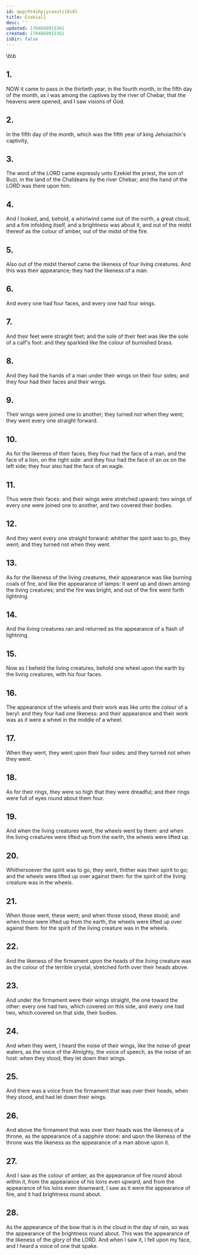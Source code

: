 ```yaml
---
id: qwgc9t4ihpjyvaevtz18s8l
title: Ezekial1
desc: ''
updated: 1704668915361
created: 1704668915361
isDir: false
---
```

\b\b
## 1.
NOW it came to pass in the thirtieth year, in the fourth month, in the fifth day of the month, as I was among the captives by the river of Chebar, that the heavens were opened, and I saw visions of God.
## 2.
In the fifth day of the month, which was the fifth year of king Jehoiachin's captivity,
## 3.
The word of the LORD came expressly unto Ezekiel the priest, the son of Buzi, in the land of the Chaldeans by the river Chebar; and the hand of the LORD was there upon him.
## 4.
And I looked, and, behold, a whirlwind came out of the north, a great cloud, and a fire infolding itself, and a brightness was about it, and out of the midst thereof as the colour of amber, out of the midst of the fire.
## 5.
Also out of the midst thereof came the likeness of four living creatures.  And this was their appearance; they had the likeness of a man.
## 6.
And every one had four faces, and every one had four wings.
## 7.
And their feet were straight feet; and the sole of their feet was like the sole of a calf's foot: and they sparkled like the colour of burnished brass.
## 8.
And they had the hands of a man under their wings on their four sides; and they four had their faces and their wings.
## 9.
Their wings were joined one to another; they turned not when they went; they went every one straight forward.
## 10.
As for the likeness of their faces, they four had the face of a man, and the face of a lion, on the right side: and they four had the face of an ox on the left side; they four also had the face of an eagle.
## 11.
Thus were their faces: and their wings were stretched upward; two wings of every one were joined one to another, and two covered their bodies.
## 12.
And they went every one straight forward: whither the spirit was to go, they went; and they turned not when they went.
## 13.
As for the likeness of the living creatures, their appearance was like burning coals of fire, and like the appearance of lamps: it went up and down among the living creatures; and the fire was bright, and out of the fire went forth lightning.
## 14.
And the living creatures ran and returned as the appearance of a flash of lightning.
## 15.
Now as I beheld the living creatures, behold one wheel upon the earth by the living creatures, with his four faces.
## 16.
The appearance of the wheels and their work was like unto the colour of a beryl: and they four had one likeness: and their appearance and their work was as it were a wheel in the middle of a wheel.
## 17.
When they went, they went upon their four sides: and they turned not when they went.
## 18.
As for their rings, they were so high that they were dreadful; and their rings were full of eyes round about them four.
## 19.
And when the living creatures went, the wheels went by them: and when the living creatures were lifted up from the earth, the wheels were lifted up.
## 20.
Whithersoever the spirit was to go, they went, thither was their spirit to go; and the wheels were lifted up over against them: for the spirit of the living creature was in the wheels.
## 21.
When those went, these went; and when those stood, these stood; and when those were lifted up from the earth, the wheels were lifted up over against them: for the spirit of the living creature was in the wheels.
## 22.
And the likeness of the firmament upon the heads of the living creature was as the colour of the terrible crystal, stretched forth over their heads above.
## 23.
And under the firmament were their wings straight, the one toward the other: every one had two, which covered on this side, and every one had two, which covered on that side, their bodies.
## 24.
And when they went, I heard the noise of their wings, like the noise of great waters, as the voice of the Almighty, the voice of speech, as the noise of an host: when they stood, they let down their wings.
## 25.
And there was a voice from the firmament that was over their heads, when they stood, and had let down their wings.
## 26.
And above the firmament that was over their heads was the likeness of a throne, as the appearance of a sapphire stone: and upon the likeness of the throne was the likeness as the appearance of a man above upon it.
## 27.
And I saw as the colour of amber, as the appearance of fire round about within it, from the appearance of his loins even upward, and from the appearance of his loins even downward, I saw as it were the appearance of fire, and it had brightness round about.
## 28.
As the appearance of the bow that is in the cloud in the day of rain, so was the appearance of the brightness round about.  This was the appearance of the likeness of the glory of the LORD.  And when I saw it, I fell upon my face, and I heard a voice of one that spake.
